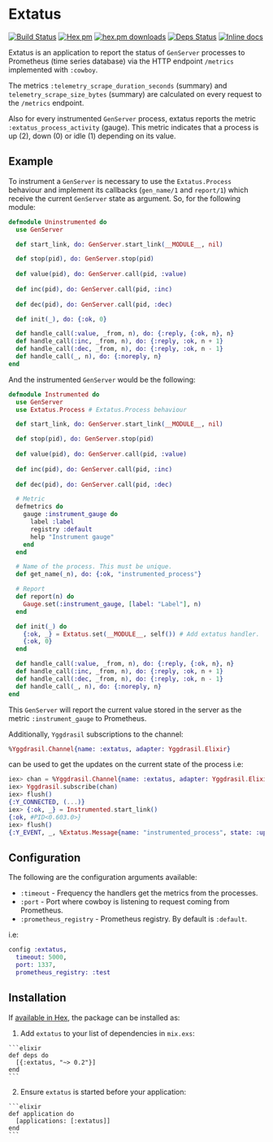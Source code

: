 # Extatus

[![Build Status](https://travis-ci.org/gmtprime/extatus.svg?branch=master)](https://travis-ci.org/gmtprime/extatus) [![Hex pm](http://img.shields.io/hexpm/v/extatus.svg?style=flat)](https://hex.pm/packages/extatus) [![hex.pm downloads](https://img.shields.io/hexpm/dt/extatus.svg?style=flat)](https://hex.pm/packages/extatus) [![Deps Status](https://beta.hexfaktor.org/badge/all/github/gmtprime/extatus.svg)](https://beta.hexfaktor.org/github/gmtprime/extatus) [![Inline docs](http://inch-ci.org/github/gmtprime/extatus.svg?branch=master)](http://inch-ci.org/github/gmtprime/extatus)

Extatus is an application to report the status of `GenServer` processes to
Prometheus (time series database) via the HTTP endpoint `/metrics`
implemented with `:cowboy`.

The metrics `:telemetry_scrape_duration_seconds` (summary) and
`telemetry_scrape_size_bytes` (summary) are calculated on every request to
the `/metrics` endpoint.

Also for every instrumented `GenServer` process, extatus reports the
metric `:extatus_process_activity` (gauge). This metric indicates that a
process is up (2), down (0) or idle (1) depending on its value.

## Example

To instrument a `GenServer` is necessary to use the `Extatus.Process`
behaviour and implement its callbacks (`gen_name/1` and `report/1`) which
receive the current `GenServer` state as argument. So, for the following
module:

```elixir
defmodule Uninstrumented do
  use GenServer

  def start_link, do: GenServer.start_link(__MODULE__, nil)

  def stop(pid), do: GenServer.stop(pid)
    
  def value(pid), do: GenServer.call(pid, :value)
        
  def inc(pid), do: GenServer.call(pid, :inc)
        
  def dec(pid), do: GenServer.call(pid, :dec)

  def init(_), do: {:ok, 0}

  def handle_call(:value, _from, n), do: {:reply, {:ok, n}, n}
  def handle_call(:inc, _from, n), do: {:reply, :ok, n + 1} 
  def handle_call(:dec, _from, n), do: {:reply, :ok, n - 1}
  def handle_call(_, n), do: {:noreply, n}
end
```

And the instrumented `GenServer` would be the following:

```elixir
defmodule Instrumented do
  use GenServer
  use Extatus.Process # Extatus.Process behaviour

  def start_link, do: GenServer.start_link(__MODULE__, nil)

  def stop(pid), do: GenServer.stop(pid)
    
  def value(pid), do: GenServer.call(pid, :value)
    
  def inc(pid), do: GenServer.call(pid, :inc)
    
  def dec(pid), do: GenServer.call(pid, :dec)

  # Metric
  defmetrics do
    gauge :instrument_gauge do
      label :label
      registry :default
      help "Instrument gauge"
    end
  end

  # Name of the process. This must be unique.
  def get_name(_n), do: {:ok, "instrumented_process"}

  # Report
  def report(n) do
    Gauge.set(:instrument_gauge, [label: "Label"], n)
  end

  def init(_) do
    {:ok, _} = Extatus.set(__MODULE__, self()) # Add extatus handler.
    {:ok, 0}
  end

  def handle_call(:value, _from, n), do: {:reply, {:ok, n}, n}
  def handle_call(:inc, _from, n), do: {:reply, :ok, n + 1} 
  def handle_call(:dec, _from, n), do: {:reply, :ok, n - 1}
  def handle_call(_, n), do: {:noreply, n}
end
```

This `GenServer` will report the current value stored in the server as the
metric `:instrument_gauge` to Prometheus.

Additionally, `Yggdrasil` subscriptions to the channel:

```elixir
%Yggdrasil.Channel{name: :extatus, adapter: Yggdrasil.Elixir}
```

can be used to get the updates on the current state of the process i.e:

```elixir
iex> chan = %Yggdrasil.Channel{name: :extatus, adapter: Yggdrasil.Elixir}
iex> Yggdrasil.subscribe(chan)
iex> flush()
{:Y_CONNECTED, (...)}
iex> {:ok, _} = Instrumented.start_link()
{:ok, #PID<0.603.0>}
iex> flush()
{:Y_EVENT, _, %Extatus.Message{name: "instrumented_process", state: :up}}
```

## Configuration

The following are the configuration arguments available:

  - `:timeout` - Frequency the handlers get the metrics from the processes.
  - `:port` - Port where cowboy is listening to request coming from
  Prometheus.
  - `:prometheus_registry` - Prometheus registry. By default is `:default`.

i.e:

```elixir
config :extatus,
  timeout: 5000,
  port: 1337,
  prometheus_registry: :test
```

## Installation

If [available in Hex](https://hex.pm/packages/extatus), the package can be
installed as:

  1. Add `extatus` to your list of dependencies in `mix.exs`:

    ```elixir
    def deps do
      [{:extatus, "~> 0.2"}]
    end
    ```

  2. Ensure `extatus` is started before your application:

    ```elixir
    def application do
      [applications: [:extatus]]
    end
    ```

